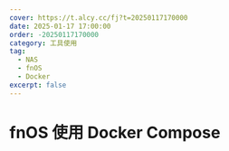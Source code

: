 ```yaml
---
cover: https://t.alcy.cc/fj?t=20250117170000
date: 2025-01-17 17:00:00
order: -20250117170000
category: 工具使用
tag:
  - NAS
  - fnOS
  - Docker
excerpt: false
---
```


# fnOS 使用 Docker Compose
